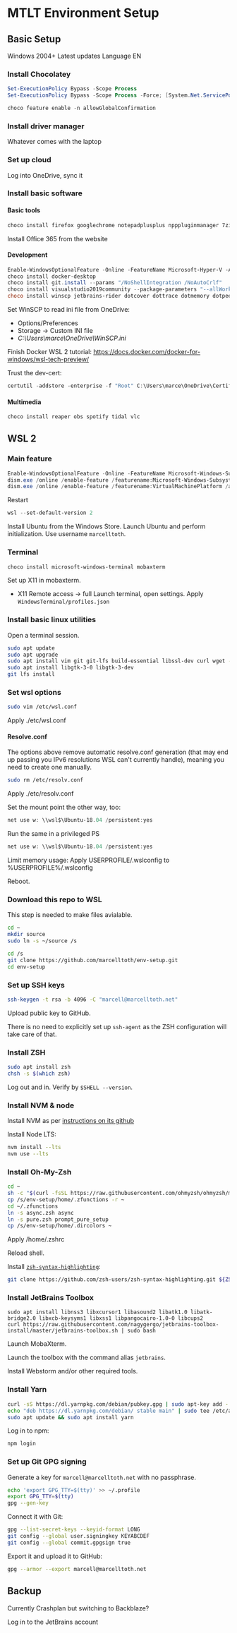 # MTLT Environment Setup

## Basic Setup

Windows 2004+
Latest updates
Language EN


### Install Chocolatey

```powershell
Set-ExecutionPolicy Bypass -Scope Process
Set-ExecutionPolicy Bypass -Scope Process -Force; [System.Net.ServicePointManager]::SecurityProtocol = [System.Net.ServicePointManager]::SecurityProtocol -bor 3072; iex ((New-Object System.Net.WebClient).DownloadString('https://chocolatey.org/install.ps1'))

choco feature enable -n allowGlobalConfirmation
```

### Install driver manager

Whatever comes with the laptop

### Set up cloud

Log into OneDrive, sync it

### Install basic software

#### Basic tools

```powershell
choco install firefox googlechrome notepadplusplus npppluginmanager 7zip javaruntime lastpass vcredist2005 vcredist2008 vcredist2010 vcredist2012 vcredist2013 vcredist140 qbittorrent slack teamviewer windirstat
```

Install Office 365 from the website

#### Development

```powershell
Enable-WindowsOptionalFeature -Online -FeatureName Microsoft-Hyper-V -All
choco install docker-desktop
choco install git.install --params "/NoShellIntegration /NoAutoCrlf"
choco install visualstudio2019community --package-parameters "--allWorkloads --includeRecommended --includeOptional --passive --locale en-US" --execution-timeout=7200
choco install winscp jetbrains-rider dotcover dottrace dotmemory dotpeek webstorm lightshot dotnetcore dotnetcore-sdk azure-functions-core-tools ssms vscode vscode-gitignore vscode-prettier vscode-yaml vscode-chrome-debug vscode-eslint vscode-docker vscode-csharp nodejs virtualbox postman fiddler python3 python2 resharper
```

Set WinSCP to read ini file from OneDrive:

- Options/Preferences
- Storage -> Custom INI file
- _C:\Users\marce\OneDrive\WinSCP.ini_

Finish Docker WSL 2 tutorial: https://docs.docker.com/docker-for-windows/wsl-tech-preview/

Trust the dev-cert:
```powershell
certutil -addstore -enterprise -f "Root" C:\Users\marce\OneDrive\CertificateStore\root.pem
```



#### Multimedia

```powershell
choco install reaper obs spotify tidal vlc
```

## WSL 2

### Main feature

```powershell
Enable-WindowsOptionalFeature -Online -FeatureName Microsoft-Windows-Subsystem-Linux
dism.exe /online /enable-feature /featurename:Microsoft-Windows-Subsystem-Linux /all /norestart
dism.exe /online /enable-feature /featurename:VirtualMachinePlatform /all /norestart
```

Restart

```powershell
wsl --set-default-version 2
```

Install Ubuntu from the Windows Store.
Launch Ubuntu and perform initialization. Use username `marcelltoth`.

### Terminal

```powershell
choco install microsoft-windows-terminal mobaxterm
```

Set up X11 in mobaxterm.
 - X11 Remote access -> full
Launch terminal, open settings.
Apply `WindowsTerminal/profiles.json`

### Install basic linux utilities

Open a terminal session.
```sh
sudo apt update
sudo apt upgrade
sudo apt install vim git git-lfs build-essential libssl-dev curl wget -y
sudo apt install libgtk-3-0 libgtk-3-dev
git lfs install
```


### Set wsl options

```sh
sudo vim /etc/wsl.conf
```

Apply ./etc/wsl.conf

#### Resolve.conf

The options above remove automatic resolve.conf generation (that may end up passing you IPv6 resolutions WSL can't currently handle), meaning you need to create one manually.

```sh
sudo rm /etc/resolv.conf
```

Apply ./etc/resolv.conf

Set the mount point the other way, too:
```powershell
net use w: \\wsl$\Ubuntu-18.04 /persistent:yes
```
Run the same in a privileged PS
```powershell
net use w: \\wsl$\Ubuntu-18.04 /persistent:yes
```

Limit memory usage:
Apply USERPROFILE/.wslconfig to %USERPROFILE%/.wslconfig

Reboot.

### Download this repo to WSL

This step is needed to make files avialable.
```sh
cd ~
mkdir source
sudo ln -s ~/source /s
```
```sh
cd /s
git clone https://github.com/marcelltoth/env-setup.git
cd env-setup
```

### Set up SSH keys

```sh
ssh-keygen -t rsa -b 4096 -C "marcell@marcelltoth.net"
```

Upload public key to GitHub.

There is no need to explicitly set up `ssh-agent` as the ZSH configuration will take care of that.

### Install ZSH

```sh
sudo apt install zsh
chsh -s $(which zsh)
```
Log out and in.
Verify by `$SHELL --version`.


### Install NVM & node

Install NVM as per [instructions on its github](https://github.com/nvm-sh/nvm#installing-and-updating)

Install Node LTS:
```sh
nvm install --lts
nvm use --lts
```

### Install Oh-My-Zsh

```sh
cd ~
sh -c "$(curl -fsSL https://raw.githubusercontent.com/ohmyzsh/ohmyzsh/master/tools/install.sh)"
cp /s/env-setup/home/.zfunctions -r ~
cd ~/.zfunctions
ln -s async.zsh async
ln -s pure.zsh prompt_pure_setup
cp /s/env-setup/home/.dircolors ~
```

Apply /home/.zshrc

Reload shell.

Install [`zsh-syntax-highlighting`](https://github.com/zsh-users/zsh-syntax-highlighting):
```sh
git clone https://github.com/zsh-users/zsh-syntax-highlighting.git ${ZSH_CUSTOM:-~/.oh-my-zsh/custom}/plugins/zsh-syntax-highlighting
```

### Install JetBrains Toolbox

```
sudo apt install libnss3 libxcursor1 libasound2 libatk1.0 libatk-bridge2.0 libxcb-keysyms1 libxss1 libpangocairo-1.0-0 libcups2
curl https://raw.githubusercontent.com/nagygergo/jetbrains-toolbox-install/master/jetbrains-toolbox.sh | sudo bash
```

Launch MobaXterm.

Launch the toolbox with the command alias `jetbrains`.

Install Webstorm and/or other required tools.

### Install Yarn

```sh
curl -sS https://dl.yarnpkg.com/debian/pubkey.gpg | sudo apt-key add -
echo "deb https://dl.yarnpkg.com/debian/ stable main" | sudo tee /etc/apt/sources.list.d/yarn.list
sudo apt update && sudo apt install yarn
```

Log in to npm:
```sh
npm login
```

### Set up Git GPG signing

Generate a key for `marcell@marcelltoth.net` with no passphrase.
```sh
echo 'export GPG_TTY=$(tty)' >> ~/.profile
export GPG_TTY=$(tty)
gpg --gen-key
```
Connect it with Git:
```sh
gpg --list-secret-keys --keyid-format LONG
git config --global user.signingkey KEYABCDEF
git config --global commit.gpgsign true
```

Export it and upload it to GitHub:
```sh
gpg --armor --export marcell@marcelltoth.net
```

## Backup

Currently Crashplan but switching to Backblaze?

Log in to the JetBrains account
